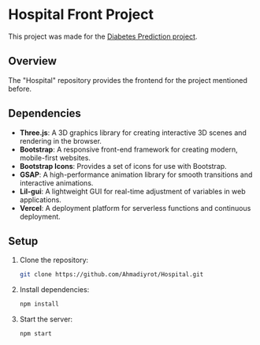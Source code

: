 # Hospital Front Project

This project was made for the [Diabetes Prediction project](https://github.com/amjadAwad95/diabetes-prediction).

## Overview

The "Hospital" repository provides the frontend for the project mentioned before.

## Dependencies

- **Three.js**: A 3D graphics library for creating interactive 3D scenes and rendering in the browser.
- **Bootstrap**: A responsive front-end framework for creating modern, mobile-first websites.
- **Bootstrap Icons**: Provides a set of icons for use with Bootstrap.
- **GSAP**: A high-performance animation library for smooth transitions and interactive animations.
- **Lil-gui**: A lightweight GUI for real-time adjustment of variables in web applications.
- **Vercel**: A deployment platform for serverless functions and continuous deployment.

## Setup

1. Clone the repository:
    ```bash
    git clone https://github.com/Ahmadiyrot/Hospital.git
    ```
2. Install dependencies:
    ```bash
    npm install
    ```
3. Start the server:
    ```bash
    npm start
    ```

